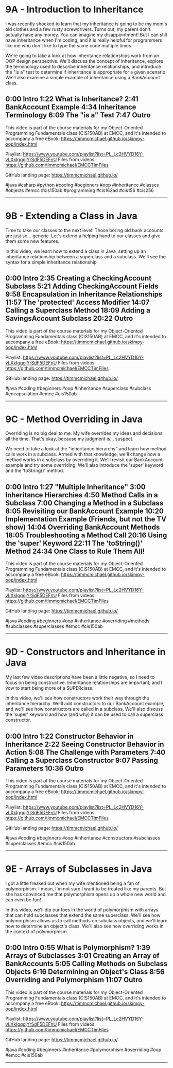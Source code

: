 # 9A - Introduction to Inheritance

I was recently shocked to learn that my inheritance is going to be my mom's old clothes and a few rusty screwdrivers. Turns out, my parent don't actually have any money. You can imagine my disappointment! But I can still have inheritance when I'm coding, and it is really helpful for programmers like me who don't like to type the same code multiple times.

We're going to take a look at how inheritance relationships work from an OOP design perspective. We'll discuss the concept of inheritance, explore the terminology used to describe inheritance relationships, and introduce the "is a" test to determine if inheritance is appropriate for a given scenario. We'll also examine a simple example of inheritance using a BankAccount class. 

0:00 Intro
1:22 What is Inheritance?
2:41 BankAccount Example
4:34 Inheritance Terminology
6:09 The "is a" Test
7:47 Outro
----
This video is part of the course materials for my Object-Oriented Programming Fundamentals class (CIS150AB) at EMCC, and it's intended to accompany a free eBook: https://timmcmichael.github.io/skimpy-oop/index.html

Playlist: https://www.youtube.com/playlist?list=PL_Lc2HVYD16Y-vLXkIgggjYrSdF5DEFnU
Files from videos: https://github.com/timmcmichael/EMCCTimFiles 

GitHub landing page: https://timmcmichael.github.io/

#java #csharp #python #coding #beginners #oop #inheritance #classes #objects #emcc #cis150ab #programming #cis162ad #cis156 #cis256

---------------------

# 9B - Extending a Class in Java

Time to take our classes to the next level! Those boring old bank accounts are just so... generic. Let's extend a helping hand to our classes and give them some new features.

In this video, we learn how to extend a class in Java, setting up an inheritance relationship between a superclass and a subclass. We'll see the syntax for a simple inheritance relationship

0:00 Intro
2:35 Creating a CheckingAccount Subclass
5:21 Adding CheckingAccount Fields
9:58 Encapsulation in Inheritance Relationships
11:57 The 'protected' Access Modifier
14:07 Calling a Superclass Method
18:09 Adding a SavingsAccount Subclass
20:22 Outro
----
This video is part of the course materials for my Object-Oriented Programming Fundamentals class (CIS150AB) at EMCC, and it's intended to accompany a free eBook: https://timmcmichael.github.io/skimpy-oop/index.html

Playlist: https://www.youtube.com/playlist?list=PL_Lc2HVYD16Y-vLXkIgggjYrSdF5DEFnU
Files from videos: https://github.com/timmcmichael/EMCCTimFiles 

GitHub landing page: https://timmcmichael.github.io/

#java #coding #beginners #oop #inheritance #superclass #subclass #encapsulation #emcc #cis150ab

---------------------

# 9C - Method Overriding in Java

Overriding is no big deal to me. My wife overrides my ideas and decisions all the time. That's okay, because my judgment is... suspect. 

We need to take a look at the "inheritance hierarchy" and learn how method calls work in a subclass. Armed with that knowledge, we'll change how a method works in a subclass by overriding it. We'll revisit our BankAccount example and try some overriding. We'll also introduce the 'super' keyword and the 'toString()' method.

0:00 Intro
1:27 "Multiple Inheritance"
3:00 Inheritance Hierarchies
4:50 Method Calls in a Subclass
7:00 Changing a Method in a Subclass
8:05 Revisiting our BankAccount Example
10:20 Implementation Example (Friends, but not the TV show)
14:04 Overriding BankAccount Methods
18:05 Troubleshooting a Method Call
20:16 Using the 'super' Keyword
22:11 The 'toString()' Method
24:34 One Class to Rule Them All!
----
This video is part of the course materials for my Object-Oriented Programming Fundamentals class (CIS150AB) at EMCC, and it's intended to accompany a free eBook: https://timmcmichael.github.io/skimpy-oop/index.html

Playlist: https://www.youtube.com/playlist?list=PL_Lc2HVYD16Y-vLXkIgggjYrSdF5DEFnU
Files from videos: https://github.com/timmcmichael/EMCCTimFiles 

GitHub landing page: https://timmcmichael.github.io/

#java #coding #beginners #oop #inheritance #overriding #methods #subclasses #superclasses #emcc #cis150ab

---------------------


# 9D - Constructors and Inheritance in Java

My last few video descriptions have been a little negative, so I need to focus on being constructive. Inheritance relationships are important, and I vow to start being more of a SUPERclass.

In this video, we'll see how constructors work their way through the inheritance hierarchy. We'll add constructors to our BankAccount example, and we'll see how constructors are called in a subclass. We'll also discuss the 'super' keyword and how (and why) it can be used to call a superclass constructor.

0:00 Intro
1:22 Constructor Behavior in Inheritance
2:22 Seeing Constructor Behavior in Action
5:08 The Challenge with Parameters
7:40 Calling a Superclass Constructor
9:07 Passing Parameters
10:36 Outro
----
This video is part of the course materials for my Object-Oriented Programming Fundamentals class (CIS150AB) at EMCC, and it's intended to accompany a free eBook: https://timmcmichael.github.io/skimpy-oop/index.html

Playlist: https://www.youtube.com/playlist?list=PL_Lc2HVYD16Y-vLXkIgggjYrSdF5DEFnU
Files from videos: https://github.com/timmcmichael/EMCCTimFiles 

GitHub landing page: https://timmcmichael.github.io/

#java #coding #beginners #oop #inheritance #constructors #subclasses #superclasses #emcc #cis150ab

---------------------


# 9E - Arrays of Subclasses in Java

I got a little freaked out when my wife mentioned being a fan of polymorphism. I mean, I'm not sure I want to be treated like my parents. But she has convinced me that polymorphism opens up a whole new world and can even be fun!

In this video, we'll dip our toes in the world of polymorphism with arrays that can hold subclasses that extend the same superclass. We'll see how polymorphism allows us to call methods on subclass objects, and we'll learn how to determine an object's class. We'll also see how overriding works in the context of polymorphism.

0:00 Intro
0:55 What is Polymorphism?
1:39 Arrays of Subclasses
3:01 Creating an Array of BankAccounts
5:05 Calling Methods on Subclass Objects
6:16 Determining an Object's Class
8:56 Overriding and Polymorphism
11:07 Outro
----
This video is part of the course materials for my Object-Oriented Programming Fundamentals class (CIS150AB) at EMCC, and it's intended to accompany a free eBook: https://timmcmichael.github.io/skimpy-oop/index.html

Playlist: https://www.youtube.com/playlist?list=PL_Lc2HVYD16Y-vLXkIgggjYrSdF5DEFnU
Files from videos: https://github.com/timmcmichael/EMCCTimFiles 

GitHub landing page: https://timmcmichael.github.io/

#java #coding #beginners #inheritance #polymorphism #overriding #oop #emcc #cis150ab

---------------------

